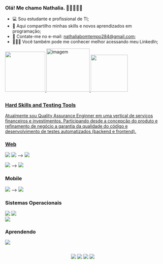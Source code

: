 ### Olá! Me chamo Nathalia. 👩🏻‍💻👋🏻

- 💻 Sou estudante e profissional de TI;
- 🥇 Aqui compartilho minhas skills e novos aprendizados em programação;
- :bell: Contate-me no e-mail: nathaliabomtempo284@gmail.com;
- 🙋🏻‍♀️ Você também pode me conhecer melhor acessando meu LinkedIn;

<div>
  <a href="https://github.com/NathaliaBomtemp">
  <img height="130em" src="https://github-readme-stats.vercel.app/api?username=NathaliaBomtemp&show_icons=true&theme=radical&include_all_commits=true&count_private=true"/>
  <img align="top-right" height="140em" alt="imagem" src="https://cdn.discordapp.com/attachments/886653324428980339/886653439931727882/download20210900134031.png">
  <img height="120em" src="https://github-readme-stats.vercel.app/api/top-langs/?username=NathaliaBomtemp&layout=compact&langs_count=7&theme=radical"/>  
  
</div>
 
 ##
 
 ### Hard Skills and Testing Tools
 
Atualmente sou Quality Assurance Enginner em uma vertical de serviços financeiros e investimentos. Participando desde a concepção do produto e refinamento de negócio a garantia da qualidade do código e desenvolvimento de testes automatizados (backend e frontend).
 
 ### Web
 
 <div>
 <img src="https://img.shields.io/badge/JavaScript-F7DF1E?style=for-the-badge&logo=javascript&logoColor=black" target="_blank"></a>
 <img src="https://img.shields.io/badge/TypeScript-007ACC?style=for-the-badge&logo=typescript&logoColor=white" target="_blank"></a>  -->  <img src="https://img.shields.io/badge/CYPRESS-000000?style=for-the-badge&logoColor=white" target="_blank"></a> 
 
<img src="https://img.shields.io/badge/Java-ED8B00?style=for-the-badge&logo=java&logoColor=white" target="_blank"></a>  -->  <img src="https://img.shields.io/badge/Selenium WebDriver -26ca32?style=for-the-badge&logoColor=white" target="_blank"></a> 
 <div> 
 
 ### Mobile
 
 <img src="https://img.shields.io/badge/Java-ED8B00?style=for-the-badge&logo=java&logoColor=white" target="_blank"></a> --> <img src="https://img.shields.io/badge/Appium-8533a7?style=for-the-badge&logoColor=white" target="_blank"></a>
 
  ### Sistemas Operacionais

 <img src="https://img.shields.io/badge/Windows-171773?style=for-the-badge&logo=windows&logoColor=white" target="_blank"></a> 
 <img src="https://img.shields.io/badge/Linux-Ubuntu-E95420?style=for-the-badge&logo=ubuntu&logoColor=white" target="_blank"></a>  
 <img src="https://img.shields.io/badge/Android-3DDC84?style=for-the-badge&logo=android&logoColor=white" target="_blank"></a> 
 

 ###  Aprendendo
 <img src="https://img.shields.io/badge/Ruby-CC342D?style=for-the-badge&logo=ruby&logoColor=white" target="_blank"></a>         
 <div>   
 
 ##

<div> 
 <p align="center"> <a href="https://www.linkedin.com/in/nathalia-bomtempo/" target="_blank">
  <img src="https://img.shields.io/badge/-LinkedIn-%230077B5?style=for-the-badge&logo=linkedin&logoColor=white" target="_blank"></a>
  <a href = "mailto:nathaliabomtempo284@gmail.com"><img src="https://img.shields.io/badge/-Gmail-%23333?style=for-the-badge&logo=gmail&logoColor=white" target="_blank"></a>
  <a href="https://www.instagram.com/nath_bomtempo/" target="_blank">
  <img src="https://img.shields.io/badge/-Instagram-%23E4405F?style=for-the-badge&logo=instagram&logoColor=white" target="_blank"></a>
  <a href="https://github.com/NathaliaBomtemp">
  <img  src="https://img.shields.io/badge/github-%23100000.svg?&style=for-the-badge&logo=github&logoColor=white&link=mailto:https://github.com/NathaliaBomtemp">
</div>

